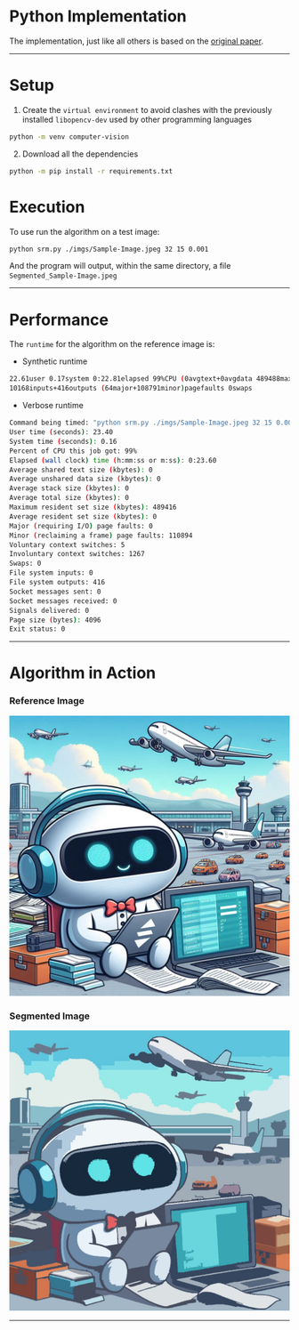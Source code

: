 # Python Implementation

The implementation, just like all others is based on the [original paper](https://ieeexplore.ieee.org/document/1335450).
<br>

---

# Setup

1) Create the `virtual environment` to avoid clashes with the previously installed `libopencv-dev` used by other programming languages

```bash
python -m venv computer-vision
```

2) Download all the dependencies

```bash
python -m pip install -r requirements.txt
```

# Execution

To use run the algorithm on a test image:

```bash
python srm.py ./imgs/Sample-Image.jpeg 32 15 0.001
```

And the program will output, within the same directory, a file `Segmented_Sample-Image.jpeg`

---

# Performance


The `runtime` for the algorithm on the reference image is:

- Synthetic runtime

```bash
22.61user 0.17system 0:22.81elapsed 99%CPU (0avgtext+0avgdata 489488maxresident)k
10168inputs+416outputs (64major+108791minor)pagefaults 0swaps
```

- Verbose runtime

```bash
Command being timed: "python srm.py ./imgs/Sample-Image.jpeg 32 15 0.001"
User time (seconds): 23.40
System time (seconds): 0.16
Percent of CPU this job got: 99%
Elapsed (wall clock) time (h:mm:ss or m:ss): 0:23.60
Average shared text size (kbytes): 0
Average unshared data size (kbytes): 0
Average stack size (kbytes): 0
Average total size (kbytes): 0
Maximum resident set size (kbytes): 489416
Average resident set size (kbytes): 0
Major (requiring I/O) page faults: 0
Minor (reclaiming a frame) page faults: 110894
Voluntary context switches: 5
Involuntary context switches: 1267
Swaps: 0
File system inputs: 0
File system outputs: 416
Socket messages sent: 0
Socket messages received: 0
Signals delivered: 0
Page size (bytes): 4096
Exit status: 0
```

---

# Algorithm in Action

### Reference Image
![Reference Image](../assets/images/reference-image.jpeg)

### Segmented Image
![Python Segmented Image](../assets/images/python-srm-output.jpeg)

---
